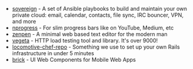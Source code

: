 - [sovereign](https://github.com/al3x/sovereign) - A set of Ansible playbooks to build and maintain your own private cloud: email, calendar, contacts, file sync, IRC bouncer, VPN, and more
- [nprogress](https://github.com/rstacruz/nprogress) - For slim progress bars like on YouTube, Medium, etc
- [zenpen](https://github.com/tholman/zenpen) - A minimal web based text editor for the modern man
- [vegeta](https://github.com/tsenart/vegeta) - HTTP load testing tool and library. It's over 9000!
- [locomotive-chef-repo](https://github.com/firmhouse/locomotive-chef-repo) - Something we use to set up your own Rails infrastructure in under 5 minutes
- [brick](https://github.com/mozilla/brick) - UI Web Components for Mobile Web Apps
